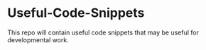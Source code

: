 # Useful-Code-Snippets
This repo will contain useful code snippets that may be useful for developmental work.
